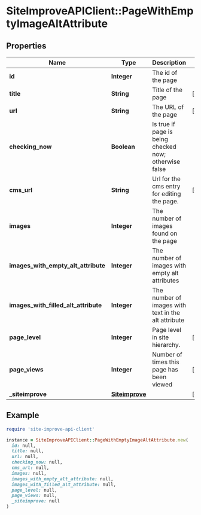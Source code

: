 # SiteImproveAPIClient::PageWithEmptyImageAltAttribute

## Properties

| Name | Type | Description | Notes |
| ---- | ---- | ----------- | ----- |
| **id** | **Integer** | The id of the page |  |
| **title** | **String** | Title of the page | [optional] |
| **url** | **String** | The URL of the page | [optional] |
| **checking_now** | **Boolean** | Is true if page is being checked now; otherwise false |  |
| **cms_url** | **String** | Url for the cms entry for editing the page. | [optional] |
| **images** | **Integer** | The number of images found on the page |  |
| **images_with_empty_alt_attribute** | **Integer** | The number of images with empty alt attributes |  |
| **images_with_filled_alt_attribute** | **Integer** | The number of images with text in the alt attribute |  |
| **page_level** | **Integer** | Page level in site hierarchy. | [optional] |
| **page_views** | **Integer** | Number of times this page has been viewed | [optional] |
| **_siteimprove** | [**Siteimprove**](Siteimprove.md) |  | [optional] |

## Example

```ruby
require 'site-improve-api-client'

instance = SiteImproveAPIClient::PageWithEmptyImageAltAttribute.new(
  id: null,
  title: null,
  url: null,
  checking_now: null,
  cms_url: null,
  images: null,
  images_with_empty_alt_attribute: null,
  images_with_filled_alt_attribute: null,
  page_level: null,
  page_views: null,
  _siteimprove: null
)
```

